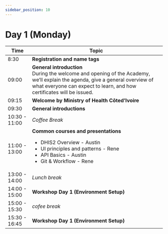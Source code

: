 ```yaml
---
sidebar_position: 10
---
```


# Day 1 (Monday) 
| Time          | Topic                                                                                                                                                                                                    |
| ------------- | -------------------------------------------------------------------------------------------------------------------------------------------------------------------------------------------------------- |
| 8:30          | **Registration and name tags**                                                                                                                                                                           |
| 09:00         | **General introduction**<br/>During the welcome and opening of the Academy, we’ll explain the agenda, give a general overview of what everyone can expect to learn, and how certificates will be issued. |
| 09:15         | **Welcome by Ministry of Health Côted’Ivoire**                                                                                                                                                           |
| 09:30         | **General introductions**                                                                                                                                                                                |
| 10:30 - 11:00 | _Coffee Break_                                                                                                                                                                                           |
| 11:00 - 13:00 | **Common courses and presentations**<br/><ul><li>DHIS2 Overview - Austin</li><li>UI principles and patterns - Rene</li><li>API Basics - Austin</li><li>Git & Workflow - Rene</li></ul>                   |
| 13:00 - 14:00 | _Lunch break_                                                                                                                                                                                            |
| 14:00 - 15:00 | **Workshop Day 1 (Environment Setup)**                                                                                                                                                                   |
| 15:00 - 15:30 | _cofee break_                                                                                                                                                                                            |  |
| 15:30 - 16:45 | **Workshop Day 1 (Environment Setup)**                                                                                                                                                                   |